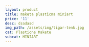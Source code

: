 ```yaml
---
layout: product
title: maketa plasticna miniart
price: '11'
desc: dsadasd
img_path: /assets/img/tigar-tenk.jpg
cat: Plasticne Makete
subcat: MINIART
---
```


